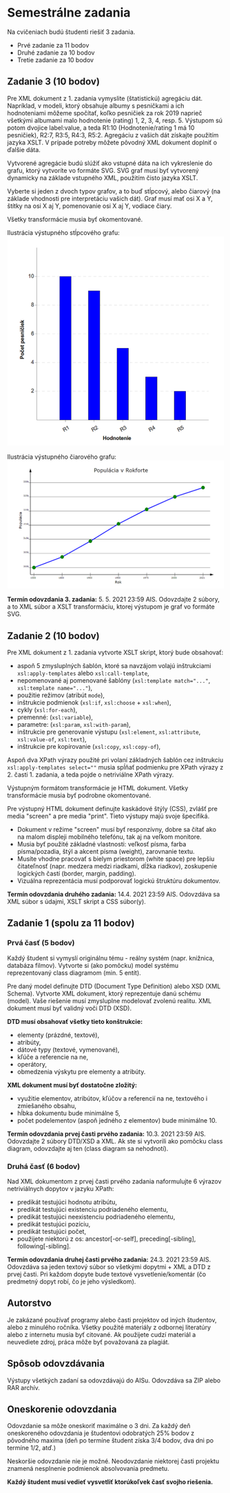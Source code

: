 # Semestrálne zadania
Na cvičeniach budú študenti riešiť 3 zadania.
* Prvé zadanie za 11 bodov
* Druhé zadanie za 10 bodov
* Tretie zadanie za 10 bodov

## Zadanie 3 (10 bodov)
Pre XML dokument z 1. zadania vymyslite (štatistickú) agregáciu dát.
Napríklad, v modeli, ktorý obsahuje albumy s pesničkami a ich hodnoteniami môžeme spočítať, koľko pesničiek za rok 2019 naprieč všetkými albumami malo hodnotenie (rating) 1, 2, 3, 4, resp. 5. Výstupom sú potom dvojice label:value, a teda R1:10 (Hodnotenie/rating 1 má 10 pesničiek), R2:7, R3:5, R4:3, R5:2. Agregáciu z vašich dát získajte použitím jazyka XSLT. V prípade potreby môžete pôvodný XML dokument doplniť o ďalšie dáta.

Vytvorené agregácie budú slúžiť ako vstupné dáta na ich vykreslenie do grafu, ktorý vytvoríte vo formáte SVG. SVG graf musí byť vytvorený dynamicky na základe vstupného XML, použitím čisto jazyka XSLT.

Vyberte si jeden z dvoch typov grafov, a to buď stĺpcový, alebo čiarový (na základe vhodnosti pre interpretáciu vašich dát). Graf musí mať osi X a Y, štítky na osi X aj Y, pomenovanie osi X aj Y, vodiace čiary.

Všetky transformácie musia byť okomentované.

Ilustrácia výstupného stĺpcového grafu:
![Ilustrácia stĺpcového grafu](../cvicenia/zdroje/bar-chart.png "Ilustrácia stĺpcového grafu")

Ilustrácia výstupného čiarového grafu:
![Ilustrácia čiarového grafu](../cvicenia/zdroje/line-chart.png "Ilustrácia čiarový graf")


**Termín odovzdania 3. zadania:** 5. 5. 2021 23:59 AIS. 
Odovzdajte 2 súbory, a to XML súbor a XSLT transformáciu, ktorej výstupom je graf vo formáte SVG. 



## Zadanie 2 (10 bodov)
Pre XML dokument z 1. zadania vytvorte XSLT skript, ktorý bude obsahovať:
* aspoň 5 zmysluplných šablón, ktoré sa navzájom volajú inštrukciami `xsl:apply-templates` alebo `xsl:call-template`,
* nepomenované aj pomenované šablóny (`xsl:template match="..."`, `xsl:template name="..."`),
* použitie režimov (atribút `mode`),
* inštrukcie podmienok (`xsl:if`, `xsl:choose` + `xsl:when`),
* cykly (`xsl:for-each`),
* premenné: (`xsl:variable`),
* parametre: (`xsl:param`, `xsl:with-param`),
* inštrukcie pre generovanie výstupu (`xsl:element`, `xsl:attribute`, `xsl:value-of`, `xsl:text`),
* inštrukcie pre kopírovanie (`xsl:copy`, `xsl:copy-of`),
	
Aspoň dva XPath výrazy použité pri volaní základných šablón cez inštrukciu `xsl:apply-templates select=""` musia spĺňať podmienku pre XPath výrazy z 2. časti 1. zadania, a teda pojde o netriviálne XPath výrazy.  

Výstupným formátom transformácie je HTML dokument. Všetky transformácie musia byť podrobne okomentované.

Pre výstupný HTML dokument definujte kaskádové štýly (CSS), zvlášť pre media "screen" a pre media "print". Tieto výstupy majú svoje špecifiká.
* Dokument v režime "screen" musí byť responzívny, dobre sa čítať ako na malom displeji mobilného telefónu, tak aj na veľkom monitore. 
* Musia byť použité základné vlastnosti: veľkosť písma, farba písma/pozadia, štýl a akcent písma (weight), zarovnanie textu. 
* Musíte vhodne pracovať s bielym priestorom (white space) pre lepšiu čitateľnosť (napr. medzera medzi riadkami, dĺžka riadkov), zoskupenie logických častí (border, margin, padding). 
* Vizuálna reprezentácia musí podporovať logickú štruktúru dokumentov.
	
**Termín odovzdania druhého zadania:** 14.4. 2021 23:59 AIS. 
Odovzdáva sa XML súbor s údajmi, XSLT skript a CSS súbor(y).


## Zadanie 1 (spolu za 11 bodov)
### Prvá časť (5 bodov)
Každý študent si vymyslí originálnu tému - reálny systém (napr. knižnica, databáza filmov).
Vytvorte si (ako pomôcku) model systému reprezentovaný class diagramom (min. 5 entít). 

Pre daný model definujte DTD (Document Type Definition) alebo XSD (XML Schema). Vytvorte XML dokument, ktorý reprezentuje danú schému (model). Vaše riešenie musí zmysluplne modelovať zvolenú realitu. XML dokument musí byť validný voči DTD (XSD).

**DTD musí obsahovať všetky tieto konštrukcie:**
* elementy (prázdné, textové),
* atribúty,
* dátové typy (textové, vymenované),
* kľúče a referencie na ne,
* operátory,
* obmedzenia výskytu pre elementy a atribúty.

**XML dokument musí byť dostatočne zložitý:**
* využitie elementov, atribútov, kľúčov a referencií na ne, textového i zmiešaného obsahu,
* hĺbka dokumentu bude minimálne 5,
* počet podelementov (aspoň jedného z elementov) bude minimálne 10.

**Termín odovzdania prvej časti prvého zadania:** 10.3. 2021 23:59 AIS. 
Odovzdajte 2 súbory DTD/XSD a XML. Ak ste si vytvorili ako pomôcku class diagram, odovzdajte aj ten (class diagram sa nehodnotí).

### Druhá časť (6 bodov)
Nad XML dokumentom z prvej časti prvého zadania naformulujte 6 výrazov netriviálnych dopytov v jazyku XPath:  

* predikát testujúci hodnotu atribútu,
* predikát testujúci existenciu podriadeného elementu,
* predikát testujúci neexistenciu podriadeného elementu,
* predikát testujúci pozíciu,
* predikát testujúci počet,
* použijete niektorú z os: ancestor[-or-self], preceding[-sibling], following[-sibling].

**Termín odovzdania druhej časti prvého zadania:** 24.3. 2021 23:59 AIS. 
Odovzdáva sa jeden textový súbor so všetkými dopytmi + XML a DTD z prvej časti.
Pri každom dopyte bude textové vysvetlenie/komentár (čo predmetný dopyt robí, čo je jeho výsledkom). 



## Autorstvo
Je zakázané používať programy alebo časti projektov od iných študentov, alebo z minulého ročníka.
Všetky použité materiály z odbornej literatúry alebo z internetu musia byť citované. Ak
použijete cudzí materiál a neuvediete zdroj, práca môže byť považovaná za plagiát.


## Spôsob odovzdávania
Výstupy všetkých zadaní sa odovzdávajú do AISu. 
Odovzdáva sa ZIP alebo RAR archív.


## Oneskorenie odovzdania
Odovzdanie sa môže oneskoriť maximálne o 3 dni. Za každý deň oneskoreného odovzdania je študentovi odobratých 25% bodov z pôvodného maxima (deň po termíne študent získa 3/4 bodov, dva dni po termíne 1/2, atď.) 

Neskoršie odovzdanie nie je možné. Neodovzdanie niektorej časti projektu znamená nesplnenie podmienok absolvovania predmetu.

**Každý študent musí vedieť vysvetliť ktorúkoľvek časť svojho riešenia.**
